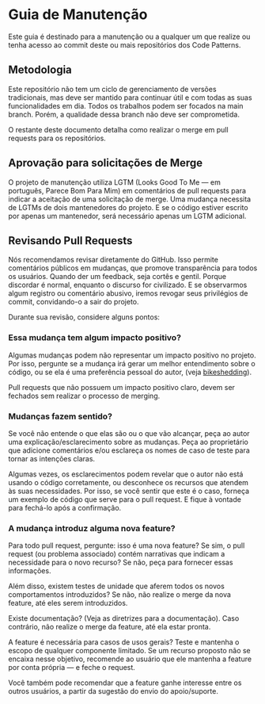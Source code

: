 # Guia de Manutenção

Este guia é destinado para a manutenção ou a qualquer um que realize ou tenha acesso ao commit deste ou mais repositórios dos Code Patterns.

## Metodologia

Este repositório não tem um ciclo de gerenciamento de versões tradicionais, mas deve ser mantido para continuar útil e com todas as suas funcionalidades em dia. Todos os trabalhos podem ser focados na main branch. Porém, a qualidade dessa branch não deve ser comprometida.

O restante deste documento detalha como realizar o merge em pull requests para os repositórios.

## Aprovação para solicitações de Merge

O projeto de manutenção utiliza LGTM (Looks Good To Me — em português, Parece Bom Para Mim) em comentários de pull requests para indicar a aceitação de uma solicitação de merge. Uma mudança necessita de LGTMs de dois mantenedores do projeto. E se o código estiver escrito por apenas um mantenedor, será necessário apenas um LGTM adicional.

## Revisando Pull Requests

Nós recomendamos revisar diretamente do GitHub. Isso permite comentários públicos em mudanças, que promove transparência para todos os usuários. Quando der um feedback, seja cortês e gentil. Porque discordar é normal, enquanto o discurso for civilizado.
E se observarmos algum registro ou comentário abusivo, iremos revogar seus privilégios de commit, convidando-o a sair do projeto.

Durante sua revisão, considere alguns pontos:

### Essa mudança tem algum impacto positivo?

Algumas mudanças podem não representar um impacto positivo no projeto. Por isso, pergunte se a mudança irá gerar um melhor entendimento sobre o código, ou se ela é uma preferência pessoal do autor, (veja [bikeshedding](https://en.wiktionary.org/wiki/bikeshedding)).

Pull requests que não possuem um impacto positivo claro, devem ser fechados sem realizar o processo de merging.

### Mudanças fazem sentido?

Se você não entende o que elas são ou o que vão alcançar, peça ao autor uma explicação/esclarecimento sobre as mudanças. Peça ao proprietário que adicione comentários e/ou esclareça os nomes de caso de teste para tornar as intenções claras.

Algumas vezes, os esclarecimentos podem revelar que o autor não está usando o código corretamente, ou desconhece os recursos que atendem às suas necessidades. Por isso, se você sentir que este é o caso, forneça um exemplo de código que serve para o pull request. E fique à vontade para fechá-lo após a confirmação.

### A mudança introduz alguma nova feature?

Para todo pull request, pergunte: isso é uma nova feature? Se sim, o pull request (ou problema associado) contém narrativas que indicam a necessidade para o novo recurso? Se não, peça para fornecer essas informações.

Além disso, existem testes de unidade que aferem todos os novos comportamentos introduzidos? Se não, não realize o merge da nova feature, até eles serem introduzidos.

Existe documentação? (Veja as diretrizes para a documentação). Caso contrário, não realize o merge da feature, até ela estar pronta.

A feature é necessária para casos de usos gerais? Teste e mantenha o escopo de qualquer componente limitado. Se um recurso proposto não se encaixa nesse objetivo, recomende ao usuário que ele mantenha a feature por conta própria — e feche o request.

Você também pode recomendar que a feature ganhe interesse entre os outros usuários, a partir da sugestão do envio do apoio/suporte.
